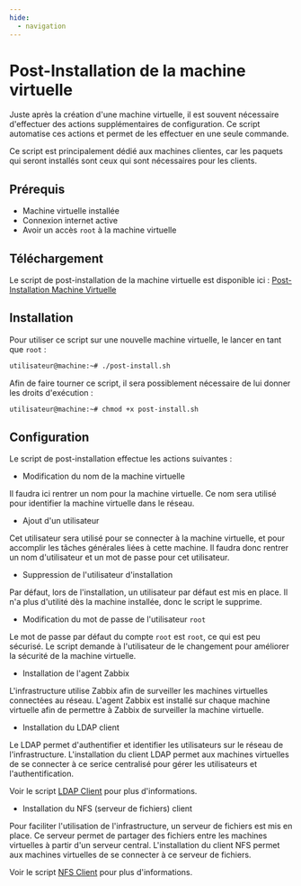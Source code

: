 ```yaml
---
hide:
  - navigation
---
```

# Post-Installation de la machine virtuelle

Juste après la création d'une machine virtuelle, il est souvent nécessaire d'effectuer des actions supplémentaires de configuration. Ce script automatise ces actions et permet de les effectuer en une seule commande.

Ce script est principalement dédié aux machines clientes, car les paquets qui seront installés sont ceux qui sont nécessaires pour les clients.

## Prérequis

- Machine virtuelle installée
- Connexion internet active
- Avoir un accès `root` à la machine virtuelle

## Téléchargement

Le script de post-installation de la machine virtuelle est disponible ici : [Post-Installation Machine Virtuelle](https://raw.githubusercontent.com/AngarosGamer/SAE4/main/installation-machine/post-install.sh)

## Installation

Pour utiliser ce script sur une nouvelle machine virtuelle, le lancer en tant que `root` :

```bash
utilisateur@machine:~# ./post-install.sh
```

Afin de faire tourner ce script, il sera possiblement nécessaire de lui donner les droits d'exécution :

```bash
utilisateur@machine:~# chmod +x post-install.sh
```

## Configuration

Le script de post-installation effectue les actions suivantes :

- Modification du nom de la machine virtuelle

Il faudra ici rentrer un nom pour la machine virtuelle. Ce nom sera utilisé pour identifier la machine virtuelle dans le réseau.

- Ajout d'un utilisateur

Cet utilisateur sera utilisé pour se connecter à la machine virtuelle, et pour accomplir les tâches générales liées à cette machine. Il faudra donc rentrer un nom d'utilisateur et un mot de passe pour cet utilisateur.

- Suppression de l'utilisateur d'installation

Par défaut, lors de l'installation, un utilisateur par défaut est mis en place. Il n'a plus d'utilité dès la machine installée, donc le script le supprime.

- Modification du mot de passe de l'utilisateur `root`

Le mot de passe par défaut du compte `root` est `root`, ce qui est peu sécurisé. Le script demande à l'utilisateur de le changement pour améliorer la sécurité de la machine virtuelle.

- Installation de l'agent Zabbix

L'infrastructure utilise Zabbix afin de surveiller les machines virtuelles connectées au réseau. L'agent Zabbix est installé sur chaque machine virtuelle afin de permettre à Zabbix de surveiller la machine virtuelle.

- Installation du LDAP client

Le LDAP permet d'authentifier et identifier les utilisateurs sur le réseau de l'infrastructure. L'installation du client LDAP permet aux machines virtuelles de se connecter à ce serice centralisé pour gérer les utilisateurs et l'authentification.

Voir le script [LDAP Client](../ldap/client.md) pour plus d'informations.

- Installation du NFS (serveur de fichiers) client

Pour faciliter l'utilisation de l'infrastructure, un serveur de fichiers est mis en place. Ce serveur permet de partager des fichiers entre les machines virtuelles à partir d'un serveur central. L'installation du client NFS permet aux machines virtuelles de se connecter à ce serveur de fichiers.

Voir le script [NFS Client](../nfs/client.md) pour plus d'informations.
